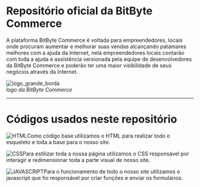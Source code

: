 # Repositório oficial da BitByte Commerce 
 A plataforma BitByte Commerce é voltada para empreendedores, locais onde procuram  aumentar e melhorar suas vendas alcançando patamares melhores com a ajuda da Internet, nela empreendedores locais contarão com toda a ajuda e assistência versionada pela equipe de desenvolvedores da BitByte Commerce e poderão ter uma maior visibilidade de seus negócios através da Internet.

![logo_grande_borda](https://github.com/user-attachments/assets/33d01a15-eb3f-46ac-b934-45214f653d82)
<br>_logo da BitByte Commerce_ 

  <hr>
  
 # Códigos usados neste repositório
 ![HTML](https://github.com/user-attachments/assets/3445911c-caa6-460b-8913-1b1beb395b9e)Como código base utilizamos o HTML para realizar todo o esqueleto e toda a base para o nosso site. 

 ![CSS](https://github.com/user-attachments/assets/6a84b5dc-8c9b-4790-9bea-493263c3d7e5)Para estilizar toda a nossa página utilizamos o CSS responsável por interagir e redimensionar toda a parte visual de nosso site.
 
 ![JAVASCRIPT](https://github.com/user-attachments/assets/88c3e884-bc23-4af2-97c1-eea3b9a02f2c)Para o funcionamento de todo o nosso site utilizamos o javascript que foi responsável por criar funções e enviar os formulários.




